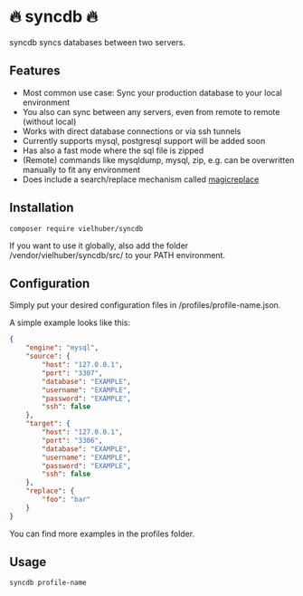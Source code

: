 # 🔥 syncdb 🔥

syncdb syncs databases between two servers.

## Features

* Most common use case: Sync your production database to your local environment
* You also can sync between any servers, even from remote to remote (without local)
* Works with direct database connections or via ssh tunnels
* Currently supports mysql, postgresql support will be added soon
* Has also a fast mode where the sql file is zipped
* (Remote) commands like mysqldump, mysql, zip, e.g. can be overwritten manually to fit any environment
* Does include a search/replace mechanism called [magicreplace](https://github.com/vielhuber/magicreplace)

## Installation

```
composer require vielhuber/syncdb
```
If you want to use it globally, also add the folder /vendor/vielhuber/syncdb/src/ to your PATH environment.

## Configuration

Simply put your desired configuration files in /profiles/profile-name.json.

A simple example looks like this:

```json
{
	"engine": "mysql",
	"source": {
		"host": "127.0.0.1",
		"port": "3307",
		"database": "EXAMPLE",
		"username": "EXAMPLE",
		"password": "EXAMPLE",
		"ssh": false
	},
	"target": {
		"host": "127.0.0.1",
		"port": "3306",
		"database": "EXAMPLE",
		"username": "EXAMPLE",
		"password": "EXAMPLE",
		"ssh": false
	},
	"replace": {
		"foo": "bar"
	}
}
```

You can find more examples in the profiles folder.

## Usage

```
syncdb profile-name
```